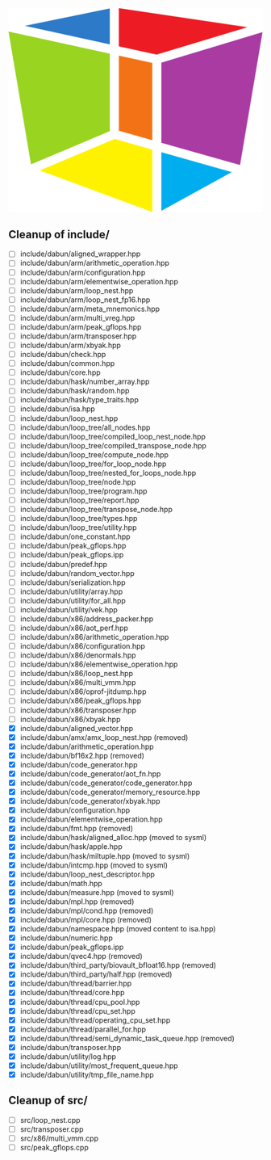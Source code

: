 ![dabun logo](/assets/logo/icononly_transparent_nobuffer.png)

## Cleanup of include/

- [ ] include/dabun/aligned_wrapper.hpp
- [ ] include/dabun/arm/arithmetic_operation.hpp
- [ ] include/dabun/arm/configuration.hpp
- [ ] include/dabun/arm/elementwise_operation.hpp
- [ ] include/dabun/arm/loop_nest.hpp
- [ ] include/dabun/arm/loop_nest_fp16.hpp
- [ ] include/dabun/arm/meta_mnemonics.hpp
- [ ] include/dabun/arm/multi_vreg.hpp
- [ ] include/dabun/arm/peak_gflops.hpp
- [ ] include/dabun/arm/transposer.hpp
- [ ] include/dabun/arm/xbyak.hpp
- [ ] include/dabun/check.hpp
- [ ] include/dabun/common.hpp
- [ ] include/dabun/core.hpp
- [ ] include/dabun/hask/number_array.hpp
- [ ] include/dabun/hask/random.hpp
- [ ] include/dabun/hask/type_traits.hpp
- [ ] include/dabun/isa.hpp
- [ ] include/dabun/loop_nest.hpp
- [ ] include/dabun/loop_tree/all_nodes.hpp
- [ ] include/dabun/loop_tree/compiled_loop_nest_node.hpp
- [ ] include/dabun/loop_tree/compiled_transpose_node.hpp
- [ ] include/dabun/loop_tree/compute_node.hpp
- [ ] include/dabun/loop_tree/for_loop_node.hpp
- [ ] include/dabun/loop_tree/nested_for_loops_node.hpp
- [ ] include/dabun/loop_tree/node.hpp
- [ ] include/dabun/loop_tree/program.hpp
- [ ] include/dabun/loop_tree/report.hpp
- [ ] include/dabun/loop_tree/transpose_node.hpp
- [ ] include/dabun/loop_tree/types.hpp
- [ ] include/dabun/loop_tree/utility.hpp
- [ ] include/dabun/one_constant.hpp
- [ ] include/dabun/peak_gflops.hpp
- [ ] include/dabun/peak_gflops.ipp
- [ ] include/dabun/predef.hpp
- [ ] include/dabun/random_vector.hpp
- [ ] include/dabun/serialization.hpp
- [ ] include/dabun/utility/array.hpp
- [ ] include/dabun/utility/for_all.hpp
- [ ] include/dabun/utility/vek.hpp
- [ ] include/dabun/x86/address_packer.hpp
- [ ] include/dabun/x86/aot_perf.hpp
- [ ] include/dabun/x86/arithmetic_operation.hpp
- [ ] include/dabun/x86/configuration.hpp
- [ ] include/dabun/x86/denormals.hpp
- [ ] include/dabun/x86/elementwise_operation.hpp
- [ ] include/dabun/x86/loop_nest.hpp
- [ ] include/dabun/x86/multi_vmm.hpp
- [ ] include/dabun/x86/oprof-jitdump.hpp
- [ ] include/dabun/x86/peak_gflops.hpp
- [ ] include/dabun/x86/transposer.hpp
- [ ] include/dabun/x86/xbyak.hpp
- [x] include/dabun/aligned_vector.hpp
- [x] include/dabun/amx/amx_loop_nest.hpp (removed)
- [x] include/dabun/arithmetic_operation.hpp
- [x] include/dabun/bf16x2.hpp (removed)
- [x] include/dabun/code_generator.hpp
- [x] include/dabun/code_generator/aot_fn.hpp
- [x] include/dabun/code_generator/code_generator.hpp
- [x] include/dabun/code_generator/memory_resource.hpp
- [x] include/dabun/code_generator/xbyak.hpp
- [x] include/dabun/configuration.hpp
- [x] include/dabun/elementwise_operation.hpp
- [x] include/dabun/fmt.hpp (removed)
- [x] include/dabun/hask/aligned_alloc.hpp (moved to sysml)
- [x] include/dabun/hask/apple.hpp
- [x] include/dabun/hask/miltuple.hpp (moved to sysml)
- [x] include/dabun/intcmp.hpp (moved to sysml)
- [x] include/dabun/loop_nest_descriptor.hpp
- [x] include/dabun/math.hpp
- [x] include/dabun/measure.hpp (moved to sysml)
- [x] include/dabun/mpl.hpp (removed)
- [x] include/dabun/mpl/cond.hpp (removed)
- [x] include/dabun/mpl/core.hpp (removed)
- [x] include/dabun/namespace.hpp (moved content to isa.hpp)
- [x] include/dabun/numeric.hpp
- [x] include/dabun/peak_gflops.ipp
- [x] include/dabun/qvec4.hpp (removed)
- [x] include/dabun/third_party/biovault_bfloat16.hpp (removed)
- [x] include/dabun/third_party/half.hpp (removed)
- [x] include/dabun/thread/barrier.hpp
- [x] include/dabun/thread/core.hpp
- [x] include/dabun/thread/cpu_pool.hpp
- [x] include/dabun/thread/cpu_set.hpp
- [x] include/dabun/thread/operating_cpu_set.hpp
- [x] include/dabun/thread/parallel_for.hpp
- [x] include/dabun/thread/semi_dynamic_task_queue.hpp (removed)
- [x] include/dabun/transposer.hpp
- [x] include/dabun/utility/log.hpp
- [x] include/dabun/utility/most_frequent_queue.hpp
- [x] include/dabun/utility/tmp_file_name.hpp

## Cleanup of src/

- [ ] src/loop_nest.cpp
- [ ] src/transposer.cpp
- [ ] src/x86/multi_vmm.cpp
- [ ] src/peak_gflops.cpp